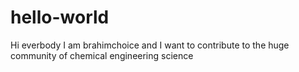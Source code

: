 # hello-world

Hi everbody
I am brahimchoice and I want to contribute to the huge community of chemical engineering science

